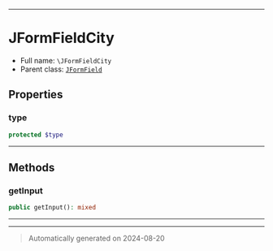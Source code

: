 ***

# JFormFieldCity





* Full name: `\JFormFieldCity`
* Parent class: [`JFormField`](./JFormField.md)



## Properties


### type



```php
protected $type
```






***

## Methods


### getInput



```php
public getInput(): mixed
```












***


***
> Automatically generated on 2024-08-20
